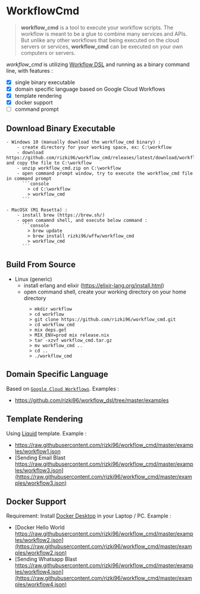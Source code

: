 # WorkflowCmd

> **workflow_cmd** is a tool to execute your workflow scripts. 
> The workflow is meant to be a glue to combine many services and APIs. 
> But unlike any other workflows that being executed on the cloud servers or services, **workflow_cmd** can be executed on your own computers or servers.

*workflow_cmd* is utilizing [Workflow DSL](https://github.com/rizki96/workflow_dsl) and running as a binary command line, with features : 
- [x] single binary executable
- [x] domain specific language based on Google Cloud Workflows
- [x] template rendering
- [x] docker support
- [ ] command prompt

## Download Binary Executable

    - Windows 10 (manually download the workflow_cmd binary) :
        - create directory for your working space, ex: C:\workflow
        - download https://github.com/rizki96/workflow_cmd/releases/latest/download/workflow_cmd.zip and copy the file to C:\workflow
        - unzip workflow_cmd.zip on C:\workflow
        - open command prompt window, try to execute the workflow_cmd file in command prompt 
          ```console
            > cd C:\workflow
            > workflow_cmd
          ```

    - MacOSX (M1 Rosetta) :
        - install brew (https://brew.sh/)
        - open comamnd shell, and execute below command :
          ```console
            > brew update
            > brew install rizki96/wffw/workflow_cmd
            > workflow_cmd
          ```

## Build From Source

  - Linux (generic)
    - install erlang and elixir (https://elixir-lang.org/install.html)
    - open command shell, create your working directory on your home directory
      ```console
        > mkdir workflow
        > cd workflow
        > git clone https://github.com/rizki96/workflow_cmd.git
        > cd workflow_cmd
        > mix deps.get
        > MIX_ENV=prod mix release.nix
        > tar -xzvf workflow_cmd.tar.gz
        > mv workflow_cmd ..
        > cd ..
        > ./workflow_cmd
      ```

## Domain Specific Language

Based on [`Google Cloud Workflows`](https://cloud.google.com/workflows/docs/reference/syntax).
Examples :
- https://github.com/rizki96/workflow_dsl/tree/master/examples

## Template Rendering

Using [Liquid](https://shopify.github.io/liquid/) template.
Example :
- https://raw.githubusercontent.com/rizki96/workflow_cmd/master/examples/workflow1.json
- [Sending Email Blast https://raw.githubusercontent.com/rizki96/workflow_cmd/master/examples/workflow3.json](https://raw.githubusercontent.com/rizki96/workflow_cmd/master/examples/workflow3.json)

## Docker Support

Requirement: Install [Docker Desktop](https://www.docker.com/products/docker-desktop) in your Laptop / PC.
Example :
- [Docker Hello World https://raw.githubusercontent.com/rizki96/workflow_cmd/master/examples/workflow2.json](https://raw.githubusercontent.com/rizki96/workflow_cmd/master/examples/workflow2.json)
- [Sending Whatsapp Blast https://raw.githubusercontent.com/rizki96/workflow_cmd/master/examples/workflow4.json](https://raw.githubusercontent.com/rizki96/workflow_cmd/master/examples/workflow4.json)
